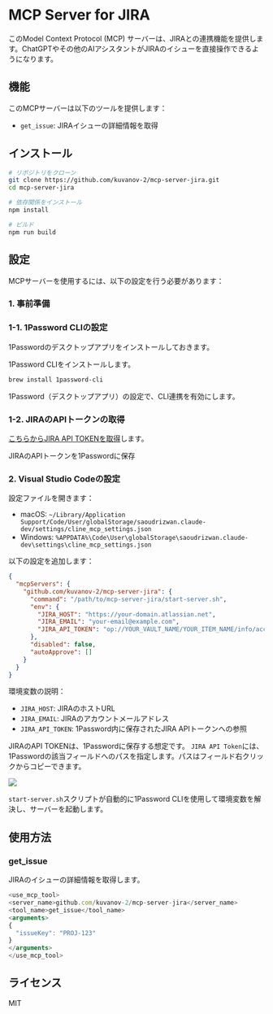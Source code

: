 # MCP Server for JIRA

このModel Context Protocol (MCP) サーバーは、JIRAとの連携機能を提供します。ChatGPTやその他のAIアシスタントがJIRAのイシューを直接操作できるようになります。

## 機能

このMCPサーバーは以下のツールを提供します：

- `get_issue`: JIRAイシューの詳細情報を取得

## インストール

```bash
# リポジトリをクローン
git clone https://github.com/kuvanov-2/mcp-server-jira.git
cd mcp-server-jira

# 依存関係をインストール
npm install

# ビルド
npm run build
```

## 設定

MCPサーバーを使用するには、以下の設定を行う必要があります：

### 1. 事前準備

### 1-1. 1Password CLIの設定

1Passwordのデスクトップアプリをインストールしておきます。

1Password CLIをインストールします。

```bash
brew install 1password-cli
```

1Password（デスクトップアプリ）の設定で、CLI連携を有効にします。

### 1-2. JIRAのAPIトークンの取得

[こちらからJIRA API TOKENを取得](https://id.atlassian.com/manage-profile/security/api-tokens)します。

JIRAのAPIトークンを1Passwordに保存

### 2. Visual Studio Codeの設定

設定ファイルを開きます：
- macOS: `~/Library/Application Support/Code/User/globalStorage/saoudrizwan.claude-dev/settings/cline_mcp_settings.json`
- Windows: `%APPDATA%\Code\User\globalStorage\saoudrizwan.claude-dev\settings\cline_mcp_settings.json`

以下の設定を追加します：

```json
{
  "mcpServers": {
	"github.com/kuvanov-2/mcp-server-jira": {
	  "command": "/path/to/mcp-server-jira/start-server.sh",
	  "env": {
		"JIRA_HOST": "https://your-domain.atlassian.net",
		"JIRA_EMAIL": "your-email@example.com",
		"JIRA_API_TOKEN": "op://YOUR_VAULT_NAME/YOUR_ITEM_NAME/info/access token" 
	  },
	  "disabled": false,
	  "autoApprove": []
	}
  }
}
```

環境変数の説明：
- `JIRA_HOST`: JIRAのホストURL
- `JIRA_EMAIL`: JIRAのアカウントメールアドレス
- `JIRA_API_TOKEN`: 1Password内に保存されたJIRA APIトークンへの参照

JIRAのAPI TOKENは、1Passwordに保存する想定です。
`JIRA API Token`には、1Passwordの該当フィールドへのパスを指定します。パスはフィールド右クリックからコピーできます。

![](media/token.jpg)

`start-server.sh`スクリプトが自動的に1Password CLIを使用して環境変数を解決し、サーバーを起動します。

## 使用方法

### get_issue

JIRAのイシューの詳細情報を取得します。

```typescript
<use_mcp_tool>
<server_name>github.com/kuvanov-2/mcp-server-jira</server_name>
<tool_name>get_issue</tool_name>
<arguments>
{
  "issueKey": "PROJ-123"
}
</arguments>
</use_mcp_tool>
```

## ライセンス

MIT
